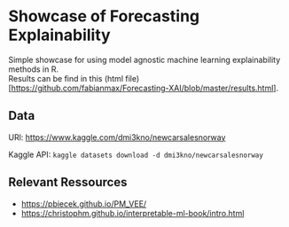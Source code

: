 # Showcase of Forecasting Explainability

Simple showcase for using model agnostic machine learning explainability methods in R.   
Results can be find in this (html file)[https://github.com/fabianmax/Forecasting-XAI/blob/master/results.html].

## Data

URl:
https://www.kaggle.com/dmi3kno/newcarsalesnorway

Kaggle API: 
`kaggle datasets download -d dmi3kno/newcarsalesnorway`

## Relevant Ressources
- https://pbiecek.github.io/PM_VEE/
- https://christophm.github.io/interpretable-ml-book/intro.html
